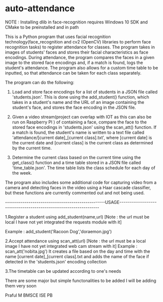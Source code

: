 # auto-attendance

NOTE : Installing dlib in face-recognition requires Windows 10 SDK and CMake to be preinstalled and in path



This is a Python program that uses facial recognition technology(face_recognition and cv2 (OpenCV) libraries to perform face recognition tasks) to register attendance for classes. The program takes in images of students' faces and stores their facial characteristics as face encodings. During attendance, the program compares the faces in a given image to the stored face encodings and, if a match is found, logs the student's attendance. The program also allows for a custom time table to be inputted, so that attendance can be taken for each class separately.

The program can do the following:

1. Load and store face encodings for a list of students in a JSON file called 'students.json'. This is done using the add_student() function, which takes in a student's name and the URL of an image containing the student's face, and stores the face encoding in the JSON file.

2. Given a video stream(project can overlap with IOT as this can also be run on Raspberry PI <subject to certain limitations>) of containing a face, compare the face to the stored face encodings in 'students.json' using the scan_att() function. If a match is found, the student's name is written to a text file called 'attendance/[current date]_[current class].txt', where [current date] is the current date and [current class] is the current class as determined by the current time.

3. Determine the current class based on the current time using the get_class() function and a time table stored in a JSON file called 'time_table.json'. The time table lists the class schedule for each day of the week.

  


The program also includes some additional code for capturing video from a camera and detecting faces in the video using a Haar cascade classifier, but these functions are currently commented out and not being used.
 
 
---------------------------------------------------USAGE-------------------------------------------------------------------

1.Register a student using add_student(name,url) [Note : the url must be local I have not yet integrated the requests module with it]

  Example : add_student('Racoon Dog','doraemon.jpg')


2.Accept attendance using scan_att(url) [Note : the url must be a local image I have not yet integrated web cam stream with it]
  Example : scan_att('nobita.jpg')
  It creates a file based on the day and time with the name [current date]_[current class].txt and adds the name of the       face if detected in the 'students.json' encoding collection
  
  
3.The timetable can be updated according to one's needs 



There are some major but simple functonalities to be added I will be adding them very soon


Praful M
BMSCE ISE PB 
